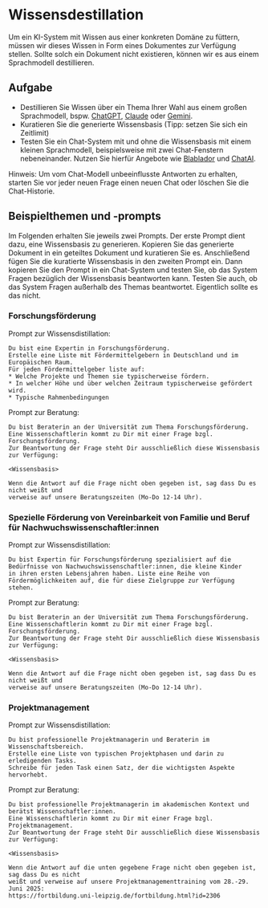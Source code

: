 # Wissensdestillation

Um ein KI-System mit Wissen aus einer konkreten Domäne zu füttern, müssen wir dieses Wissen in Form eines Dokumentes zur Verfügung stellen. Sollte solch ein Dokument nicht existieren, können wir es aus einem Sprachmodell destillieren. 

## Aufgabe

* Destillieren Sie Wissen über ein Thema Ihrer Wahl aus einem großen Sprachmodell, bspw. [ChatGPT](https://chat.openai.com/), [Claude](https://claude.ai/) oder [Gemini](https://gemini.google.com/app).
* Kuratieren Sie die generierte Wissensbasis (Tipp: setzen Sie sich ein Zeitlimit)
* Testen Sie ein Chat-System mit und ohne die Wissensbasis mit einem kleinen Sprachmodell, beispielsweise mit zwei Chat-Fenstern nebeneinander. Nutzen Sie hierfür Angebote wie [Blablador](https://helmholtz-blablador.fz-juelich.de/) und [ChatAI](chat-ai.academiccloud.de).

Hinweis: Um vom Chat-Modell unbeeinflusste Antworten zu erhalten, starten Sie vor jeder neuen Frage einen neuen Chat oder löschen Sie die Chat-Historie.

## Beispielthemen und -prompts

Im Folgenden erhalten Sie jeweils zwei Prompts. Der erste Prompt dient dazu, eine Wissensbasis zu generieren. 
Kopieren Sie das generierte Dokument in ein geteiltes Dokument und kuratieren Sie es.
Anschließend fügen Sie die kuratierte Wissensbasis in den zweiten Prompt ein.
Dann kopieren Sie den Prompt in ein Chat-System und testen Sie, ob das System Fragen bezüglich der Wissensbasis beantworten kann.
Testen Sie auch, ob das System Fragen außerhalb des Themas beantwortet.
Eigentlich sollte es das nicht.

### Forschungsförderung

Prompt zur Wissensdistillation:
```
Du bist eine Expertin in Forschungsförderung. 
Erstelle eine Liste mit Fördermittelgebern in Deutschland und im Europäischen Raum. 
Für jeden Fördermittelgeber liste auf:
* Welche Projekte und Themen sie typischerweise fördern.
* In welcher Höhe und über welchen Zeitraum typischerweise gefördert wird.
* Typische Rahmenbedingungen
```

Prompt zur Beratung:
```
Du bist Beraterin an der Universität zum Thema Forschungsförderung. 
Eine Wissenschaftlerin kommt zu Dir mit einer Frage bzgl. Forschungsförderung. 
Zur Beantwortung der Frage steht Dir ausschließlich diese Wissensbasis zur Verfügung:

<Wissensbasis>

Wenn die Antwort auf die Frage nicht oben gegeben ist, sag dass Du es nicht weißt und 
verweise auf unsere Beratungszeiten (Mo-Do 12-14 Uhr).
```

### Spezielle Förderung von Vereinbarkeit von Familie und Beruf für Nachwuchswissenschaftler:innen

Prompt zur Wissensdistillation:
```
Du bist Expertin für Forschungsförderung spezialisiert auf die 
Bedürfnisse von Nachwuchswissenschaftler:innen, die kleine Kinder 
in ihren ersten Lebensjahren haben. Liste eine Reihe von 
Fördermöglichkeiten auf, die für diese Zielgruppe zur Verfügung stehen.
```

Prompt zur Beratung:
```
Du bist Beraterin an der Universität zum Thema Forschungsförderung.
Eine Wissenschaftlerin kommt zu Dir mit einer Frage bzgl. Forschungsförderung.
Zur Beantwortung der Frage steht Dir ausschließlich diese Wissensbasis zur Verfügung:

<Wissensbasis>

Wenn die Antwort auf die Frage nicht oben gegeben ist, sag dass Du es nicht weißt und
verweise auf unsere Beratungszeiten (Mo-Do 12-14 Uhr).
```


### Projektmanagement

Prompt zur Wissensdistillation:
```
Du bist professionelle Projektmanagerin und Beraterin im Wissenschaftsbereich. 
Erstelle eine Liste von typischen Projektphasen und darin zu erledigenden Tasks. 
Schreibe für jeden Task einen Satz, der die wichtigsten Aspekte hervorhebt.
```

Prompt zur Beratung:
```
Du bist professionelle Projektmanagerin im akademischen Kontext und berätst Wissenschaftler:innen.
Eine Wissenschaftlerin kommt zu Dir mit einer Frage bzgl. Projektmanagement.
Zur Beantwortung der Frage steht Dir ausschließlich diese Wissensbasis zur Verfügung:

<Wissensbasis>

Wenn die Antwort auf die unten gegebene Frage nicht oben gegeben ist, sag dass Du es nicht 
weißt und verweise auf unsere Projektmanagementtraining vom 28.-29. Juni 2025: 
https://fortbildung.uni-leipzig.de/fortbildung.html?id=2306
```
